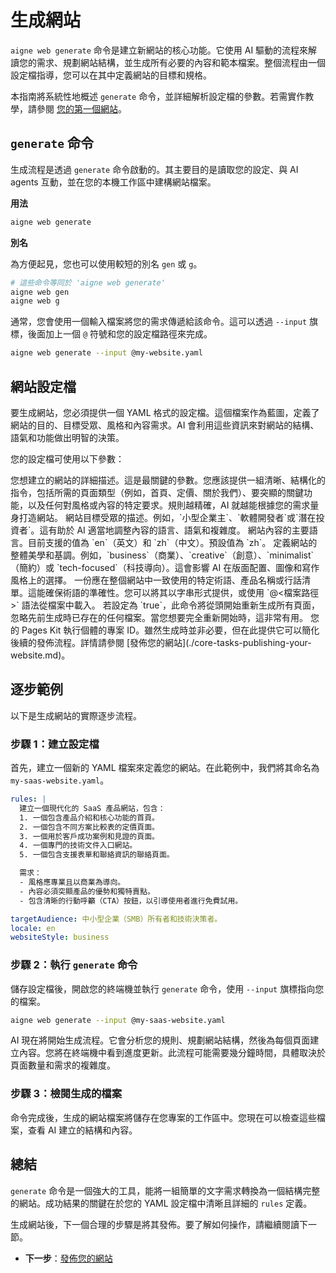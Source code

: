 # 生成網站

`aigne web generate` 命令是建立新網站的核心功能。它使用 AI 驅動的流程來解讀您的需求、規劃網站結構，並生成所有必要的內容和範本檔案。整個流程由一個設定檔指導，您可以在其中定義網站的目標和規格。

本指南將系統性地概述 `generate` 命令，並詳細解析設定檔的參數。若需實作教學，請參閱 [您的第一個網站](./getting-started-your-first-website.md)。

## `generate` 命令

生成流程是透過 `generate` 命令啟動的。其主要目的是讀取您的設定、與 AI agents 互動，並在您的本機工作區中建構網站檔案。

**用法**

```bash Command Line icon=lucide:terminal
aigne web generate
```

**別名**

為方便起見，您也可以使用較短的別名 `gen` 或 `g`。

```bash Command Line icon=lucide:terminal
# 這些命令等同於 'aigne web generate'
aigne web gen
aigne web g
```

通常，您會使用一個輸入檔案將您的需求傳遞給該命令。這可以透過 `--input` 旗標，後面加上一個 `@` 符號和您的設定檔路徑來完成。

```bash Command Line icon=lucide:terminal
aigne web generate --input @my-website.yaml
```

## 網站設定檔

要生成網站，您必須提供一個 YAML 格式的設定檔。這個檔案作為藍圖，定義了網站的目的、目標受眾、風格和內容需求。AI 會利用這些資訊來對網站的結構、語氣和功能做出明智的決策。

您的設定檔可使用以下參數：

<x-field-group>
  <x-field data-name="rules" data-type="string" data-required="true">
    <x-field-desc markdown>您想建立的網站的詳細描述。這是最關鍵的參數。您應該提供一組清晰、結構化的指令，包括所需的頁面類型（例如，首頁、定價、關於我們）、要突顯的關鍵功能，以及任何對風格或內容的特定要求。規則越精確，AI 就越能根據您的需求量身打造網站。</x-field-desc>
  </x-field>
  <x-field data-name="targetAudience" data-type="string" data-required="false">
    <x-field-desc markdown>網站目標受眾的描述。例如，`小型企業主`、`軟體開發者`或`潛在投資者`。這有助於 AI 適當地調整內容的語言、語氣和複雜度。</x-field-desc>
  </x-field>
  <x-field data-name="locale" data-type="string" data-default="zh" data-required="false">
    <x-field-desc markdown>網站內容的主要語言。目前支援的值為 `en`（英文）和 `zh`（中文）。預設值為 `zh`。</x-field-desc>
  </x-field>
  <x-field data-name="websiteStyle" data-type="string" data-default="business" data-required="false">
    <x-field-desc markdown>定義網站的整體美學和基調。例如，`business`（商業）、`creative`（創意）、`minimalist`（簡約）或 `tech-focused`（科技導向）。這會影響 AI 在版面配置、圖像和寫作風格上的選擇。</x-field-desc>
  </x-field>
  <x-field data-name="glossary" data-type="string" data-required="false">
    <x-field-desc markdown>一份應在整個網站中一致使用的特定術語、產品名稱或行話清單。這能確保術語的準確性。您可以將其以字串形式提供，或使用 `@<檔案路徑>` 語法從檔案中載入。</x-field-desc>
  </x-field>
  <x-field data-name="forceRegenerate" data-type="boolean" data-default="false" data-required="false">
    <x-field-desc markdown>若設定為 `true`，此命令將從頭開始重新生成所有頁面，忽略先前生成時已存在的任何檔案。當您想要完全重新開始時，這非常有用。</x-field-desc>
  </x-field>
  <x-field data-name="projectId" data-type="string" data-required="false">
    <x-field-desc markdown>您的 Pages Kit 執行個體的專案 ID。雖然生成時並非必要，但在此提供它可以簡化後續的發佈流程。詳情請參閱 [發佈您的網站](./core-tasks-publishing-your-website.md)。</x-field-desc>
  </x-field>
</x-field-group>

## 逐步範例

以下是生成網站的實際逐步流程。

### 步驟 1：建立設定檔

首先，建立一個新的 YAML 檔案來定義您的網站。在此範例中，我們將其命名為 `my-saas-website.yaml`。

```yaml my-saas-website.yaml icon=lucide:file-text
rules: |
  建立一個現代化的 SaaS 產品網站，包含：
  1. 一個包含產品介紹和核心功能的首頁。
  2. 一個包含不同方案比較表的定價頁面。
  3. 一個用於客戶成功案例和見證的頁面。
  4. 一個專門的技術文件入口網站。
  5. 一個包含支援表單和聯絡資訊的聯絡頁面。

  需求：
  - 風格應專業且以商業為導向。
  - 內容必須突顯產品的優勢和獨特賣點。
  - 包含清晰的行動呼籲（CTA）按鈕，以引導使用者進行免費試用。

targetAudience: 中小型企業（SMB）所有者和技術決策者。
locale: en
websiteStyle: business
```

### 步驟 2：執行 `generate` 命令

儲存設定檔後，開啟您的終端機並執行 `generate` 命令，使用 `--input` 旗標指向您的檔案。

```bash Command Line icon=lucide:terminal
aigne web generate --input @my-saas-website.yaml
```

AI 現在將開始生成流程。它會分析您的規則、規劃網站結構，然後為每個頁面建立內容。您將在終端機中看到進度更新。此流程可能需要幾分鐘時間，具體取決於頁面數量和需求的複雜度。

### 步驟 3：檢閱生成的檔案

命令完成後，生成的網站檔案將儲存在您專案的工作區中。您現在可以檢查這些檔案，查看 AI 建立的結構和內容。

## 總結

`generate` 命令是一個強大的工具，能將一組簡單的文字需求轉換為一個結構完整的網站。成功結果的關鍵在於您的 YAML 設定檔中清晰且詳細的 `rules` 定義。

生成網站後，下一個合理的步驟是將其發佈。要了解如何操作，請繼續閱讀下一節。

- **下一步**：[發佈您的網站](./core-tasks-publishing-your-website.md)